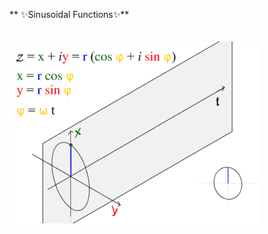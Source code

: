 **                                     ✨Sinusoidal Functions✨**
<br/>
<br/>
<br/>
![](0_JSIcq8SNHMnUTkv2.gif)
